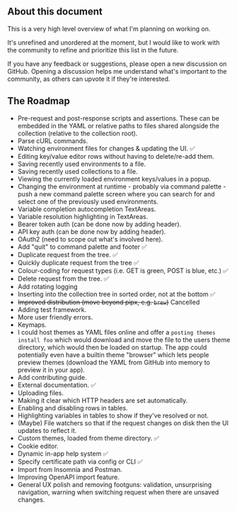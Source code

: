 ## About this document

This is a very high level overview of what I'm planning on working on.

It's unrefined and unordered at the moment, but I would like to work with the community to refine and prioritize this list in the future.

If you have any feedback or suggestions, please open a new discussion on GitHub. Opening a discussion helps me understand what's important to the community, as others can upvote it if they're interested.

## The Roadmap

- Pre-request and post-response scripts and assertions. These can be embedded in the YAML or relative paths to files shared alongside the collection (relative to the collection root).
- Parse cURL commands.
- Watching environment files for changes & updating the UI. ✅
- Editing key/value editor rows without having to delete/re-add them.
- Saving recently used environments to a file.
- Saving recently used collections to a file.
- Viewing the currently loaded environment keys/values in a popup.
- Changing the environment at runtime - probably via command palette - push a new command palette screen where you can search for and select one of the previously used environments.
- Variable completion autocompletion TextAreas.
- Variable resolution highlighting in TextAreas.
- Bearer token auth (can be done now by adding header).
- API key auth (can be done now by adding header).
- OAuth2 (need to scope out what's involved here).
- Add "quit" to command palette and footer ✅
- Duplicate request from the tree. ✅
- Quickly duplicate request from the tree ✅
- Colour-coding for request types (i.e. GET is green, POST is blue, etc.) ✅
- Delete request from the tree. ✅
- Add rotating logging
- Inserting into the collection tree in sorted order, not at the bottom ✅
- <s>Improved distribution (move beyond pipx, e.g. `brew`)</s> Cancelled
- Adding test framework.
- More user friendly errors.
- Keymaps.
- I could host themes as YAML files online and offer a `posting themes install foo` which would download and move the file to the users theme directory, which would then be loaded on startup. The app could potentially even have a builtin theme "browser" which lets people preview themes (download the YAML from GitHub into memory to preview it in your app).
- Add contributing guide.  
- External documentation. ✅
- Uploading files.
- Making it clear which HTTP headers are set automatically.  
- Enabling and disabling rows in tables.
- Highlighting variables in tables to show if they've resolved or not.  
- (Maybe) File watchers so that if the request changes on disk then the UI updates to reflect it.
- Custom themes, loaded from theme directory. ✅
- Cookie editor.
- Dynamic in-app help system ✅
- Specify certificate path via config or CLI ✅
- Import from Insomnia and Postman.
- Improving OpenAPI import feature.
- General UX polish and removing footguns: validation, unsurprising navigation, warning when switching request when there are unsaved changes.